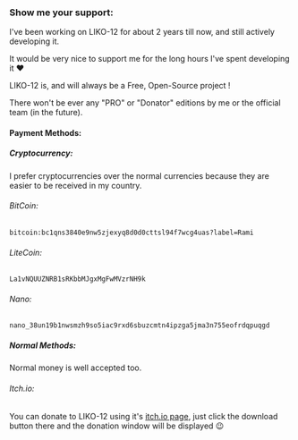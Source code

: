 ### Show me your support:

I've been working on LIKO-12 for about 2 years till now, and still actively developing it.

It would be very nice to support me for the long hours I've spent developing it :heart:

LIKO-12 is, and will always be a Free, Open-Source project !

There won't be ever any "PRO" or "Donator" editions by me or the official team (in the future).

#### Payment Methods:

##### Cryptocurrency:
I prefer cryptocurrencies over the normal currencies because they are easier to be received in my country.

###### BitCoin:
```
bitcoin:bc1qns3840e9nw5zjexyq8d0d0cttsl94f7wcg4uas?label=Rami
```

###### LiteCoin:
```
La1vNQUUZNRB1sRKbbMJgxMgFwMVzrNH9k
```

###### Nano:
```
nano_38un19b1nwsmzh9so5iac9rxd6sbuzcmtn4ipzga5jma3n755eofrdqpuqgd
```

##### Normal Methods:
Normal money is well accepted too.

###### Itch.io:
You can donate to LIKO-12 using it's [itch.io page](https://ramilego4game.itch.io/liko12), just click the download button there and the donation window will be displayed :wink:
